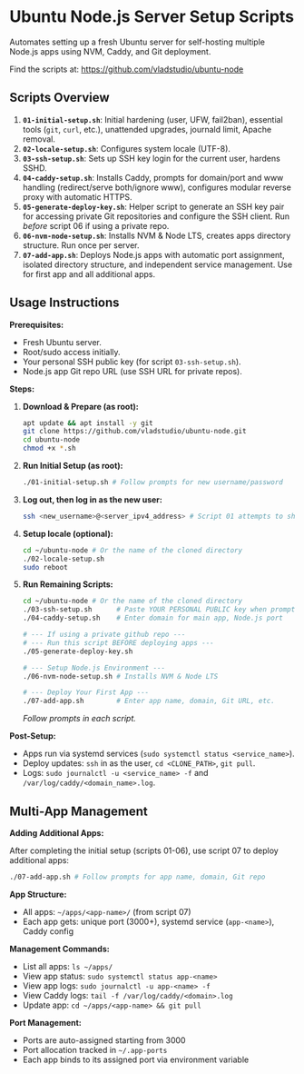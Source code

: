 # Ubuntu Node.js Server Setup Scripts

Automates setting up a fresh Ubuntu server for self-hosting multiple Node.js apps using NVM, Caddy, and Git deployment.

Find the scripts at: https://github.com/vladstudio/ubuntu-node

## Scripts Overview

1.  **`01-initial-setup.sh`**: Initial hardening (user, UFW, fail2ban), essential tools (`git`, `curl`, etc.), unattended upgrades, journald limit, Apache removal.
2.  **`02-locale-setup.sh`**: Configures system locale (UTF-8).
3.  **`03-ssh-setup.sh`**: Sets up SSH key login for the current user, hardens SSHD.
4.  **`04-caddy-setup.sh`**: Installs Caddy, prompts for domain/port and www handling (redirect/serve both/ignore www), configures modular reverse proxy with automatic HTTPS.
5.  **`05-generate-deploy-key.sh`**: Helper script to generate an SSH key pair for accessing private Git repositories and configure the SSH client. Run *before* script 06 if using a private repo.
6.  **`06-nvm-node-setup.sh`**: Installs NVM & Node LTS, creates apps directory structure. Run once per server.
7.  **`07-add-app.sh`**: Deploys Node.js apps with automatic port assignment, isolated directory structure, and independent service management. Use for first app and all additional apps.

## Usage Instructions

**Prerequisites:**
*   Fresh Ubuntu server.
*   Root/sudo access initially.
*   Your personal SSH public key (for script `03-ssh-setup.sh`).
*   Node.js app Git repo URL (use SSH URL for private repos).

**Steps:**

1.  **Download & Prepare (as root):**
    ```bash
    apt update && apt install -y git
    git clone https://github.com/vladstudio/ubuntu-node.git
    cd ubuntu-node
    chmod +x *.sh
    ```
2.  **Run Initial Setup (as root):**
    ```bash
    ./01-initial-setup.sh # Follow prompts for new username/password
    ```
3.  **Log out, then log in as the new user:**
    ```bash
    ssh <new_username>@<server_ipv4_address> # Script 01 attempts to show the IPv4
    ```
4.  **Setup locale (optional):**
    ```bash
    cd ~/ubuntu-node # Or the name of the cloned directory
    ./02-locale-setup.sh
    sudo reboot
    ```

5.  **Run Remaining Scripts:**
    ```bash
    cd ~/ubuntu-node # Or the name of the cloned directory
    ./03-ssh-setup.sh      # Paste YOUR PERSONAL PUBLIC key when prompted
    ./04-caddy-setup.sh    # Enter domain for main app, Node.js port

    # --- If using a private github repo ---
    # --- Run this script BEFORE deploying apps ---
    ./05-generate-deploy-key.sh

    # --- Setup Node.js Environment ---
    ./06-nvm-node-setup.sh # Installs NVM & Node LTS

    # --- Deploy Your First App ---
    ./07-add-app.sh        # Enter app name, domain, Git URL, etc.
    ```
    *Follow prompts in each script.*

**Post-Setup:**

*   Apps run via systemd services (`sudo systemctl status <service_name>`).
*   Deploy updates: `ssh` in as the user, `cd <CLONE_PATH>`, `git pull`.
*   Logs: `sudo journalctl -u <service_name> -f` and `/var/log/caddy/<domain_name>.log`.

## Multi-App Management

**Adding Additional Apps:**

After completing the initial setup (scripts 01-06), use script 07 to deploy additional apps:

```bash
./07-add-app.sh # Follow prompts for app name, domain, Git repo
```

**App Structure:**
*   All apps: `~/apps/<app-name>/` (from script 07)
*   Each app gets: unique port (3000+), systemd service (`app-<name>`), Caddy config

**Management Commands:**
*   List all apps: `ls ~/apps/`
*   View app status: `sudo systemctl status app-<name>`
*   View app logs: `sudo journalctl -u app-<name> -f`
*   View Caddy logs: `tail -f /var/log/caddy/<domain>.log`
*   Update app: `cd ~/apps/<app-name> && git pull`

**Port Management:**
*   Ports are auto-assigned starting from 3000
*   Port allocation tracked in `~/.app-ports`
*   Each app binds to its assigned port via environment variable
